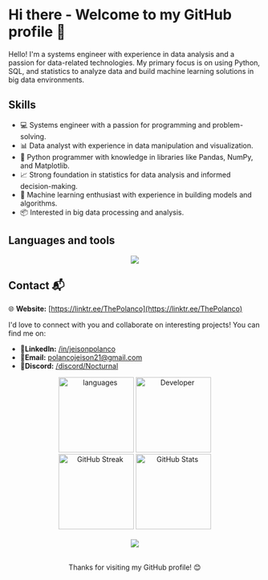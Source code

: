 #  Hi there - Welcome to my GitHub profile 👋

Hello! I'm a systems engineer with experience in data analysis and a passion for data-related technologies. My primary focus is on using Python, SQL, and statistics to analyze data and build machine learning solutions in big data environments.

## Skills

- 💻 Systems engineer with a passion for programming and problem-solving.
- 📊 Data analyst with experience in data manipulation and visualization.
- 🐍 Python programmer with knowledge in libraries like Pandas, NumPy, and Matplotlib.
- 📈 Strong foundation in statistics for data analysis and informed decision-making.
- 🤖 Machine learning enthusiast with experience in building models and algorithms.
- 📦 Interested in big data processing and analysis.

## Languages and tools
<p align="center">
  <a href="https://skillicons.dev">
    <img src="https://skillicons.dev/icons?i=py,mysql,html,css,vscode,github,java,cpp,git,mongodb,androidstudio,docker,flask,kubernetes,postgres,flutter" />
  </a>
</p> 

## Contact 📬

🌐 **Website:** [https://linktr.ee/ThePolanco](https://linktr.ee/ThePolanco)

I'd love to connect with you and collaborate on interesting projects! You can find me on:

- **👤LinkedIn:** [/in/jeisonpolanco](https://www.linkedin.com/in/jeisonpolanco)
- **📧Email:** polancojeison21@gmail.com 
- **💬Discord:** [/discord/Nocturnal](https://discord.com/users/751519009463205999) 

<div align="center">
  <img src="https://github-readme-stats.vercel.app/api/top-langs?username=ThePolanco&locale=en&hide_title=false&layout=compact&card_width=320&langs_count=5&theme=dracula&hide_border=false&bg_color=000000&title_color=3498db&icon_color=3498db" height="150" alt="languages" />
  <img src="https://media3.giphy.com/media/v1.Y2lkPTc5MGI3NjExZXF4dGJtbzdoa3Iydm93djR1ZGhjM281ZnM1YWtnMTA3Y3RiNWR5YyZlcD12MV9pbnRlcm5hbF9naWZfYnlfaWQmY3Q9Zw/2IudUHdI075HL02Pkk/giphy.gif" height="150" alt="Developer">
  <br>
  <img src="https://github-readme-streak-stats.herokuapp.com/?user=ThePolanco&theme=dracula&hide_border=false&bg_color=000000&title_color=3498db&icon_color=3498db&theme=dark&background=000000" height="150" alt="GitHub Streak" />
  <img src="https://github-readme-stats.vercel.app/api?username=ThePolanco&theme=dracula&hide_border=false&include_all_commits=false&count_private=true&bg_color=000000&title_color=3498db&icon_color=3498db" height="150" alt="GitHub Stats" />
</div>
<br>
<div align="center">
  <img src="https://profile-counter.glitch.me/ThePolanco/count.svg?" class="contador" />
</div>
<br>
<p align="center">Thanks for visiting my GitHub profile! 😊</p>
